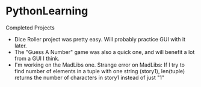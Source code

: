 # PythonLearning
Completed Projects
* Dice Roller project was pretty easy. Will probably practice GUI with it later.
* The "Guess A Number" game was also a quick one, and will benefit a lot from a GUI I think.
* I'm working on the MadLibs one. Strange error on MadLibs: If I try to find number of elements in a tuple with one string (story1), len(tuple) returns the number of characters in story1 instead of just "1"
